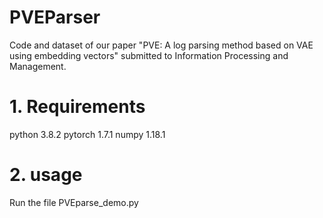 # PVEParser
Code and dataset of our paper "PVE: A log parsing method based on VAE using embedding vectors" submitted to Information Processing and Management.
# 1. Requirements
python 3.8.2
pytorch 1.7.1
numpy 1.18.1
# 2. usage
Run the file PVEparse_demo.py 
